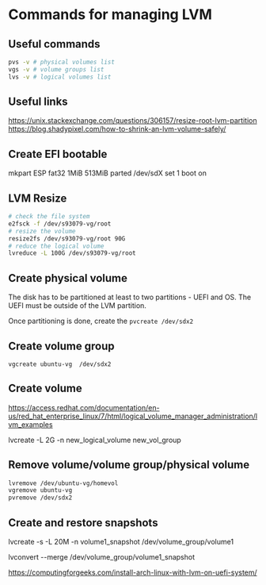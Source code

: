 # Commands for managing LVM

## Useful commands
```bash
pvs -v # physical volumes list
vgs -v # volume groups list
lvs -v # logical volumes list
```

## Useful links
https://unix.stackexchange.com/questions/306157/resize-root-lvm-partition 
https://blog.shadypixel.com/how-to-shrink-an-lvm-volume-safely/

## Create EFI bootable
mkpart ESP fat32 1MiB 513MiB
parted /dev/sdX
set 1 boot on

## LVM Resize
```bash
# check the file system
e2fsck -f /dev/s93079-vg/root
# resize the volume
resize2fs /dev/s93079-vg/root 90G
# reduce the logical volume
lvreduce -L 100G /dev/s93079-vg/root
```

## Create physical volume
The disk has to be partitioned at least to two partitions - UEFI and OS. The UEFI must be outside of the LVM partition.

Once partitioning is done, create the 
`pvcreate /dev/sdx2`

## Create volume group
`vgcreate ubuntu-vg  /dev/sdx2`

## Create volume
https://access.redhat.com/documentation/en-us/red_hat_enterprise_linux/7/html/logical_volume_manager_administration/lvm_examples 

lvcreate -L 2G -n new_logical_volume new_vol_group

## Remove volume/volume group/physical volume
```bash
lvremove /dev/ubuntu-vg/homevol
vgremove ubuntu-vg
pvremove /dev/sdx2
```

## Create and restore snapshots

lvcreate -s -L 20M -n volume1_snapshot /dev/volume_group/volume1

lvconvert --merge /dev/volume_group/volume1_snapshot

https://computingforgeeks.com/install-arch-linux-with-lvm-on-uefi-system/ 